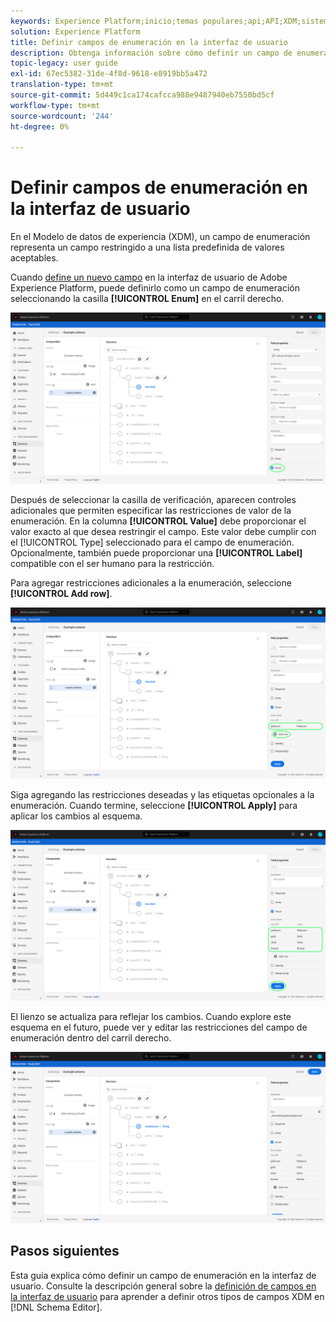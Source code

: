 ```yaml
---
keywords: Experience Platform;inicio;temas populares;api;API;XDM;sistema XDM;modelo de datos de experiencia;modelo de datos;ui;espacio de trabajo;enumeración;campo
solution: Experience Platform
title: Definir campos de enumeración en la interfaz de usuario
description: Obtenga información sobre cómo definir un campo de enumeración en la interfaz de usuario del Experience Platform.
topic-legacy: user guide
exl-id: 67ec5382-31de-4f8d-9618-e8919bb5a472
translation-type: tm+mt
source-git-commit: 5d449c1ca174cafcca988e9487940eb7550bd5cf
workflow-type: tm+mt
source-wordcount: '244'
ht-degree: 0%

---
```


# Definir campos de enumeración en la interfaz de usuario

En el Modelo de datos de experiencia (XDM), un campo de enumeración representa un campo restringido a una lista predefinida de valores aceptables.

Cuando [define un nuevo campo](./overview.md#define) en la interfaz de usuario de Adobe Experience Platform, puede definirlo como un campo de enumeración seleccionando la casilla **[!UICONTROL Enum]** en el carril derecho.

![](../../images/ui/fields/special/enum.png)

Después de seleccionar la casilla de verificación, aparecen controles adicionales que permiten especificar las restricciones de valor de la enumeración. En la columna **[!UICONTROL Value]** debe proporcionar el valor exacto al que desea restringir el campo. Este valor debe cumplir con el [!UICONTROL Type] seleccionado para el campo de enumeración. Opcionalmente, también puede proporcionar una **[!UICONTROL Label]** compatible con el ser humano para la restricción.

Para agregar restricciones adicionales a la enumeración, seleccione **[!UICONTROL Add row]**.

![](../../images/ui/fields/special/enum-add-row.png)

Siga agregando las restricciones deseadas y las etiquetas opcionales a la enumeración. Cuando termine, seleccione **[!UICONTROL Apply]** para aplicar los cambios al esquema.

![](../../images/ui/fields/special/enum-configured.png)

El lienzo se actualiza para reflejar los cambios. Cuando explore este esquema en el futuro, puede ver y editar las restricciones del campo de enumeración dentro del carril derecho.

![](../../images/ui/fields/special/enum-applied.png)

## Pasos siguientes

Esta guía explica cómo definir un campo de enumeración en la interfaz de usuario. Consulte la descripción general sobre la [definición de campos en la interfaz de usuario](./overview.md#special) para aprender a definir otros tipos de campos XDM en [!DNL Schema Editor].
